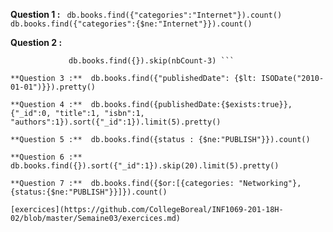 
**Question 1 :** 
            ```  db.books.find({"categories":"Internet"}).count()
               db.books.find({"categories":{$ne:"Internet"}}).count() ```
             
**Question 2 :** 
``` var nbCount = db.books.find({}).count()
             db.books.find({}).skip(nbCount-3) ```
             
**Question 3 :**  db.books.find({"publishedDate": {$lt: ISODate("2010-01-01")}}).pretty()

**Question 4 :**  db.books.find({publishedDate:{$exists:true}},{"_id":0, "title":1, "isbn":1, "authors":1}).sort({"_id":1}).limit(5).pretty()

**Question 5 :**  db.books.find({status : {$ne:"PUBLISH"}}).count()

**Question 6 :**  db.books.find({}).sort({"_id":1}).skip(20).limit(5).pretty()

**Question 7 :**  db.books.find({$or:[{categories: "Networking"}, {status:{$ne:"PUBLISH"}}]}).count()

[exercices](https://github.com/CollegeBoreal/INF1069-201-18H-02/blob/master/Semaine03/exercices.md)

